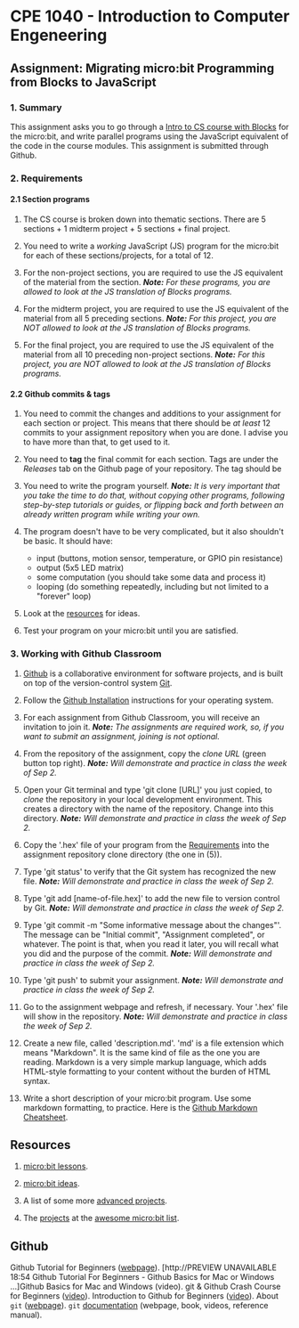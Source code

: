# CPE 1040 - Introduction to Computer Engeneering

## Assignment: Migrating micro:bit Programming from Blocks to JavaScript

### 1. Summary

This assignment asks you to go through a [Intro to CS course with Blocks](https://makecode.microbit.org/courses/csintro) for the micro:bit, and write parallel programs using the JavaScript equivalent of the code in the course modules. This assignment is submitted through Github.

### 2. Requirements

#### 2.1 Section programs

1. The CS course is broken down into thematic sections. There are 5 sections + 1 midterm project + 5 sections + final project.

2. You need to write a _working_ JavaScript (JS) program for the micro:bit for each of these sections/projects, for a total of 12.  

3. For the non-project sections, you are required to use the JS equivalent of the material from the section. _**Note:** For these programs, you are allowed to look at the JS translation of Blocks programs._

4. For the midterm project, you are required to use the JS equivalent of the material from all 5 preceding sections.  _**Note:** For this project, you are NOT allowed to look at the JS translation of Blocks programs._

5. For the final project, you are required to use the JS equivalent of the material from all 10 preceding non-project sections. _**Note:** For this project, you are NOT allowed to look at the JS translation of Blocks programs._

#### 2.2 Github commits & tags

1. You need to commit the changes and additions to your assignment for each section or project. This means that there should be _at least_ 12 commits to your assignment repository when you are done. I advise you to have more than that, to get used to it.

2. You need to **tag** the final commit for each section. Tags are under the _Releases_ tab on the Github page of your repository. The tag should be





1. You need to write the program yourself. _**Note:** It is very important that you take the time to do that, without copying other programs, following step-by-step tutorials or guides, or flipping back and forth between an already written program while writing your own._

2. The program doesn't have to be very complicated, but it also shouldn't be basic. It should have:
   - input (buttons, motion sensor, temperature, or GPIO pin resistance)
   - output (5x5 LED matrix)
   - some computation (you should take some data and process it)
   - looping (do something repeatedly, including but not limited to a "forever" loop)

3. Look at the [resources](#resources) for ideas.

4. Test your program on your micro:bit until you are satisfied.

### 3. Working with Github Classroom

1. [Github](https://github.com) is a collaborative environment for software projects, and is built on top of the version-control system [Git](https://git-scm.com/book/en/v2/Getting-Started-What-is-Git%3F).

2. Follow the [Github Installation](#github-installation) instructions for your operating system.

3. For each assignment from Github Classroom, you will receive an invitation to join it. _**Note:** The assignments are required work, so, if you want to submit an assignment, joining is not optional._

4. From the repository of the assignment, copy the _clone URL_ (green button top right). _**Note:** Will demonstrate and practice in class the week of Sep 2._

5. Open your Git terminal and type 'git clone [URL]' you just copied, to _clone_ the repository in your local development environment. This creates a directory with the name of the repository. Change into this directory. _**Note:** Will demonstrate and practice in class the week of Sep 2._

6. Copy the '.hex' file of your program from the [Requirements](#requirements) into the assignment repository clone directory (the one in (5)).

7. Type 'git status' to verify that the Git system has recognized the new file. _**Note:** Will demonstrate and practice in class the week of Sep 2._

8. Type 'git add [name-of-file.hex]' to add the new file to version control by Git. _**Note:** Will demonstrate and practice in class the week of Sep 2._

9. Type 'git commit -m "Some informative message about the changes"'. The message can be "Initial commit", "Assignment completed", or whatever. The point is that, when you read it later, you will recall what you did and the purpose of the commit. _**Note:** Will demonstrate and practice in class the week of Sep 2._

10. Type 'git push' to submit your assignment. _**Note:** Will demonstrate and practice in class the week of Sep 2._

11. Go to the assignment webpage and refresh, if necessary. Your '.hex' file will show in the repository. _**Note:** Will demonstrate and practice in class the week of Sep 2._

12. Create a new file, called 'description.md'. 'md' is a file extension which means "Markdown". It is the same kind of file as the one you are reading. Markdown is a very simple markup language, which adds HTML-style formatting to your content without the burden of HTML syntax.

13. Write a short description of your micro:bit program. Use some markdown formatting, to practice. Here is the [Github Markdown Cheatsheet](https://github.com/adam-p/markdown-here/wiki/Markdown-Cheatsheet).

## Resources

1. [micro:bit lessons](https://makecode.microbit.org/lessons).

2. [micro:bit ideas](https://microbit.org/ideas/).

3. A list of some more [advanced projects](https://www.itpro.co.uk/desktop-hardware/26289/13-top-bbc-micro-bit-projects).

4. The [projects](https://www.itpro.co.uk/desktop-hardware/26289/13-top-bbc-micro-bit-projects) at the [awesome micro:bit list](https://github.com/carlosperate/awesome-microbit).

## Github

Github Tutorial for Beginners ([webpage](https://product.hubspot.com/blog/git-and-github-tutorial-for-beginners)).
[http://PREVIEW UNAVAILABLE 18:54 Github Tutorial For Beginners - Github Basics for Mac or Windows ...]Github Basics for Mac and Windows (video).
git & Github Crash Course for Beginners ([video](https://www.youtube.com/watch?v=SWYqp7iY_Tc)).
Introduction to Github for Beginners ([video](https://www.youtube.com/watch?v=fQLK8Ib_SKk)).
About `git` ([webpage](https://git-scm.com/about)).
`git` [documentation](https://git-scm.com/doc) (webpage, book, videos, reference manual).
